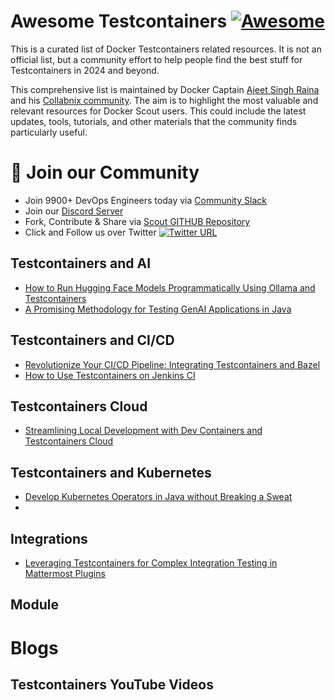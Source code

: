 # Awesome Testcontainers [![Awesome](https://awesome.re/badge.svg)](https://awesome.re)

This is a curated list of Docker Testcontainers related resources. It is not an official list, but a community effort to help people find the best stuff for Testcontainers in 2024 and beyond. 

This comprehensive list is maintained by Docker Captain [Ajeet Singh Raina](https://twitter.com/ajeetsraina) and his [Collabnix community](https://collabnix.com). The aim is to highlight the most valuable and relevant resources for Docker Scout users. This could include the latest updates, tools, tutorials, and other materials that the community finds particularly useful.

# 📝 Join our Community

- Join 9900+ DevOps Engineers today via [Community Slack](https://launchpass.com/collabnix)
- Join our [Discord Server](https://discord.gg/QEkCXAXYSe)
- Fork, Contribute & Share via [Scout GITHUB Repository](https://github.com/collabnix/docker-scout-community)
-  Click and Follow us over Twitter [![Twitter URL](https://img.shields.io/twitter/url/https/twitter.com/fold_left.svg?style=social&label=Follow%20%40collabnix)](https://twitter.com/collabnix)


## Testcontainers and AI

- [How to Run Hugging Face Models Programmatically Using Ollama and Testcontainers](https://www.docker.com/blog/how-to-run-hugging-face-models-programmatically-using-ollama-and-testcontainers/)
- [A Promising Methodology for Testing GenAI Applications in Java](https://www.docker.com/blog/testing-genai-applications-in-java/)


## Testcontainers and CI/CD

- [Revolutionize Your CI/CD Pipeline: Integrating Testcontainers and Bazel](https://www.docker.com/blog/revolutionize-your-ci-cd-pipeline-integrating-testcontainers-and-bazel)
- [How to Use Testcontainers on Jenkins CI](https://www.docker.com/blog/how-to-use-testcontainers-on-jenkins-ci/)

## Testcontainers Cloud
- [Streamlining Local Development with Dev Containers and Testcontainers Cloud](https://www.docker.com/blog/streamlining-local-development-with-dev-containers-and-testcontainers-cloud/)



## Testcontainers and Kubernetes

- [Develop Kubernetes Operators in Java without Breaking a Sweat](https://www.docker.com/blog/develop-kubernetes-operators-in-java-without-breaking-a-sweat/)
- 

## Integrations

- [Leveraging Testcontainers for Complex Integration Testing in Mattermost Plugins](https://www.docker.com/blog/leveraging-testcontainers-for-complex-integration-testing-in-mattermost-plugins/)

## Module


# Blogs


## Testcontainers YouTube Videos 


